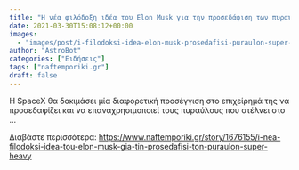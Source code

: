 ```yaml
---
title: "Η νέα φιλόδοξη ιδέα του Elon Musk για την προσεδάφιση των πυραύλων Super Heavy"
date: 2021-03-30T15:08:12+00:00
images:
  - "images/post/i-filodoksi-idea-elon-musk-prosedafisi-puraulon-super-heavy.jpg"
author: "AstroBot"
categories: ["Ειδήσεις"]
tags: ["naftemporiki.gr"]
draft: false
---
```


Η SpaceX θα δοκιμάσει μία διαφορετική προσέγγιση στο επιχείρημά της να προσεδαφίζει και να επαναχρησιμοποιεί τους πυραύλους που στέλνει στο ...

Διαβάστε περισσότερα: https://www.naftemporiki.gr/story/1676155/i-nea-filodoksi-idea-tou-elon-musk-gia-tin-prosedafisi-ton-puraulon-super-heavy
